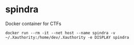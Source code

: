 spindra
========

Docker container for CTFs

```
docker run --rm -it --net host --name spindra -v ~/.Xauthority:/home/dev/.Xauthority -e DISPLAY spindra
```

